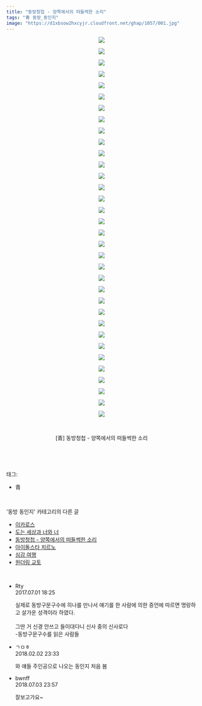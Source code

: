 ```yaml
---
title: "동방청첩 - 양쪽에서의 떠들썩한 소리"
tags: "青 동방_동인지"
image: "https://d1xbsow2hxcyjr.cloudfront.net/ghap/1057/001.jpg"
---
```

<div class="article">
<p style="text-align: center; clear: none; float: none;"><img src="{{ site.imgserver10 }}/ghap/1057/001.jpg"/></p>
<p style="text-align: center; clear: none; float: none;"><img src="{{ site.imgserver10 }}/ghap/1057/002.jpg"/></p>
<p style="text-align: center; clear: none; float: none;"><img src="{{ site.imgserver10 }}/ghap/1057/003.jpg"/></p>
<p style="text-align: center; clear: none; float: none;"><img src="{{ site.imgserver10 }}/ghap/1057/004.jpg"/></p>
<p style="text-align: center; clear: none; float: none;"><img src="{{ site.imgserver10 }}/ghap/1057/005.jpg"/></p>
<p style="text-align: center; clear: none; float: none;"><img src="{{ site.imgserver10 }}/ghap/1057/006.jpg"/></p>
<p style="text-align: center; clear: none; float: none;"><img src="{{ site.imgserver10 }}/ghap/1057/007.jpg"/></p>
<p style="text-align: center; clear: none; float: none;"><img src="{{ site.imgserver10 }}/ghap/1057/008.jpg"/></p>
<p style="text-align: center; clear: none; float: none;"><img src="{{ site.imgserver10 }}/ghap/1057/009.jpg"/></p>
<p style="text-align: center; clear: none; float: none;"><img src="{{ site.imgserver10 }}/ghap/1057/010.jpg"/></p>
<p style="text-align: center; clear: none; float: none;"><img src="{{ site.imgserver10 }}/ghap/1057/011.jpg"/></p>
<p style="text-align: center; clear: none; float: none;"><img src="{{ site.imgserver10 }}/ghap/1057/012.jpg"/></p>
<p style="text-align: center; clear: none; float: none;"><img src="{{ site.imgserver10 }}/ghap/1057/013.jpg"/></p>
<p style="text-align: center; clear: none; float: none;"><img src="{{ site.imgserver10 }}/ghap/1057/014.jpg"/></p>
<p style="text-align: center; clear: none; float: none;"><img src="{{ site.imgserver10 }}/ghap/1057/015.jpg"/></p>
<p style="text-align: center; clear: none; float: none;"><img src="{{ site.imgserver10 }}/ghap/1057/016.jpg"/></p>
<p style="text-align: center; clear: none; float: none;"><img src="{{ site.imgserver10 }}/ghap/1057/017.jpg"/></p>
<p style="text-align: center; clear: none; float: none;"><img src="{{ site.imgserver10 }}/ghap/1057/018.jpg"/></p>
<p style="text-align: center; clear: none; float: none;"><img src="{{ site.imgserver10 }}/ghap/1057/019.jpg"/></p>
<p style="text-align: center; clear: none; float: none;"><img src="{{ site.imgserver10 }}/ghap/1057/020.jpg"/></p>
<p style="text-align: center; clear: none; float: none;"><img src="{{ site.imgserver10 }}/ghap/1057/021.jpg"/></p>
<p style="text-align: center; clear: none; float: none;"><img src="{{ site.imgserver10 }}/ghap/1057/022.jpg"/></p>
<p style="text-align: center; clear: none; float: none;"><img src="{{ site.imgserver10 }}/ghap/1057/023.jpg"/></p>
<p style="text-align: center; clear: none; float: none;"><img src="{{ site.imgserver10 }}/ghap/1057/024.jpg"/></p>
<p style="text-align: center; clear: none; float: none;"><img src="{{ site.imgserver10 }}/ghap/1057/025.jpg"/></p>
<p style="text-align: center; clear: none; float: none;"><img src="{{ site.imgserver10 }}/ghap/1057/026.jpg"/></p>
<p style="text-align: center; clear: none; float: none;"><img src="{{ site.imgserver10 }}/ghap/1057/027.jpg"/></p>
<p style="text-align: center; clear: none; float: none;"><img src="{{ site.imgserver10 }}/ghap/1057/028.jpg"/></p>
<p style="text-align: center; clear: none; float: none;"><img src="{{ site.imgserver10 }}/ghap/1057/029.jpg"/></p>
<p style="text-align: center; clear: none; float: none;"><img src="{{ site.imgserver10 }}/ghap/1057/030.jpg"/></p>
<p style="text-align: center; clear: none; float: none;"><img src="{{ site.imgserver10 }}/ghap/1057/031.jpg"/></p>
<p style="text-align: center; clear: none; float: none;"><img src="{{ site.imgserver10 }}/ghap/1057/032.jpg"/></p>
<p style="text-align: center; clear: none; float: none;"><img src="{{ site.imgserver10 }}/ghap/1057/033.jpg"/></p>
<p style="text-align: center; clear: none; float: none;"><img src="{{ site.imgserver10 }}/ghap/1057/034.jpg"/></p>
<p style="text-align: center; clear: none; float: none;"><br/></p>
<p style="text-align: center; clear: none; float: none;">[青] 동방청첩 - 양쪽에서의 떠들썩한 소리</p>
<p><br/></p>
</div><br/>
<div class="tagTrail">
<p>태그: </p>
<ul>
<li>青</li>
</ul>
</div><br/>
<div class="another">
<p>'동방 동인지' 카테고리의 다른 글</p>
<ul>
<li><a href="/ghap_1059">이카로스</a></li>
<li><a href="/ghap_1058">도는 세상과 너와 너</a></li>
<li><a href="/ghap_1057">동방청첩 - 양쪽에서의 떠들썩한 소리</a></li>
<li><a href="/ghap_1056">아이돌스타 치르노</a></li>
<li><a href="/ghap_1054">심감 여행</a></li>
<li><a href="/ghap_1052">원더링 교토</a></li>
</ul>
</div><br/>
<div class="cb_module cb_fluid">
<div class="cb_wrt cb_profile">
<div class="comment">
<ul>
<li class="cb_thumb_off" id="comment15026946">
<div class="cb_comment_area">
<div class="cb_info_area">
<div class="cb_section">
<span class="cb_nick_name">Rty</span>
</div>
<div class="cb_section">
<span class="cb_date">2017.07.01 18:25 </span>
</div>
</div>
<div class="cb_dsc_comment">
<p class="cb_dsc">
											실제로 동방구문구수에 히나를 만나서 얘기를 한 사람에 의한 증언에 따르면 명랑하고 살가운 성격이라 하였다.<br/>
<br/>
그딴 거 신경 안쓰고 들이대다니 신사 중의 신사로다<br/>
-동방구문구수를 읽은 사람들
										</p>
</div>
</div></li>
<li class="cb_thumb_off" id="comment15190538">
<div class="cb_comment_area">
<div class="cb_info_area">
<div class="cb_section">
<span class="cb_nick_name">ㄱㅁㅎ</span>
</div>
<div class="cb_section">
<span class="cb_date">2018.02.02 23:33 </span>
</div>
</div>
<div class="cb_dsc_comment">
<p class="cb_dsc">
											와 얘들 주인공으로 나오는 동인지 처음 봄
										</p>
</div>
</div></li>
<li class="cb_thumb_off" id="comment15280340">
<div class="cb_comment_area">
<div class="cb_info_area">
<div class="cb_section">
<span class="cb_nick_name">bwnff</span>
</div>
<div class="cb_section">
<span class="cb_date">2018.07.03 23:57 </span>
</div>
</div>
<div class="cb_dsc_comment">
<p class="cb_dsc">
											잘보고가요~
										</p>
</div>
</div></li>
</ul>
</div>
</div><!-- commentList close -->
</div><br/>
